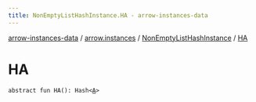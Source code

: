 ```yaml
---
title: NonEmptyListHashInstance.HA - arrow-instances-data
---
```


[arrow-instances-data](../../index.html) / [arrow.instances](../index.html) / [NonEmptyListHashInstance](index.html) / [HA](./-h-a.html)

# HA

`abstract fun HA(): Hash<`[`A`](index.html#A)`>`